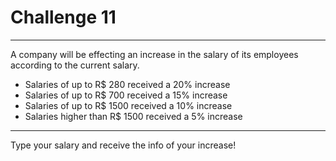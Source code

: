 # Challenge 11

<hr>

A company will be effecting an increase in the salary of its employees according to the current salary.

- Salaries of up to R$ 280 received a 20% increase
- Salaries of up to R$ 700 received a 15% increase
- Salaries of up to R$ 1500 received a 10% increase
- Salaries higher than R$ 1500 received a 5% increase

<hr>

Type your salary and receive the info of your increase!
